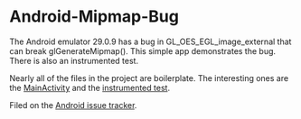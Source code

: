 # Android-Mipmap-Bug
The Android emulator 29.0.9 has a bug in GL_OES_EGL_image_external that can
break glGenerateMipmap(). This simple app demonstrates the bug. There is also
an instrumented test.

Nearly all of the files in the project are boilerplate. The interesting ones
are the [MainActivity](https://github.com/rhashimoto/Android-Mipmap-Bug/blob/master/app/src/main/java/com/example/glgeneratemipmap/MainActivity.kt)
and the [instrumented test](https://github.com/rhashimoto/Android-Mipmap-Bug/blob/master/app/src/androidTest/java/com/example/glgeneratemipmap/GenerateMipmap.kt).

Filed on the [Android issue tracker](https://issuetracker.google.com/issues/138741589).
